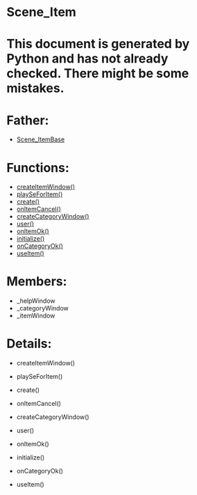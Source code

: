 Scene_Item
===

# This document is generated by Python and has not already checked. There might be some mistakes.

# Father:
* [Scene_ItemBase](Scene_ItemBase.md)


# Functions:
* [createItemWindow()](#createItemWindow)
* [playSeForItem()](#playSeForItem)
* [create()](#create)
* [onItemCancel()](#onItemCancel)
* [createCategoryWindow()](#createCategoryWindow)
* [user()](#user)
* [onItemOk()](#onItemOk)
* [initialize()](#initialize)
* [onCategoryOk()](#onCategoryOk)
* [useItem()](#useItem)

# Members:
* _helpWindow
* _categoryWindow
* _itemWindow

# Details:
<p id=createItemWindow></p>

* createItemWindow()
	

<p id=playSeForItem></p>

* playSeForItem()
	

<p id=create></p>

* create()
	

<p id=onItemCancel></p>

* onItemCancel()
	

<p id=createCategoryWindow></p>

* createCategoryWindow()
	

<p id=user></p>

* user()
	

<p id=onItemOk></p>

* onItemOk()
	

<p id=initialize></p>

* initialize()
	

<p id=onCategoryOk></p>

* onCategoryOk()
	

<p id=useItem></p>

* useItem()
	

